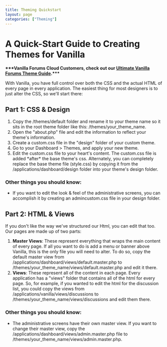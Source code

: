 ```yaml
---
title: Theming Quickstart
layout: page
categories: ["Theming"]
---
```



<h1>A Quick-Start Guide to Creating Themes for Vanilla</h1>
<p><strong>***Vanilla Forums Cloud Customers, check out our <a href="http://blog.vanillaforums.com/help/vanilla-forums-themes/">Ultimate Vanilla Forums Theme Guide</a>.***</strong></p>
<p>With Vanilla, you have full control over both the CSS and the actual HTML of every page in every application. The easiest thing for most designers is to just alter the CSS, so we'll start there:</p>
<h2>Part 1: CSS &amp; Design</h2>
<ol>
<li>Copy the /themes/default folder and rename it to your theme name so it sits in the root theme folder like this: /themes/your_theme_name.</li>
<li>Open the "about.php" file and edit the information to reflect your theme's information.</li>
<li>Create a custom.css file in the "design" folder of your custom theme.</li>
<li>Go to your Dashboard &gt; Themes, and apply your new theme.</li>
<li>Edit the custom.css file to your heart's content. The custom.css file is added *after* the base theme's css. Alternately, you can completely replace the base theme file (style.css) by copying it from the /applications/dashboard/design folder into your theme's design folder.</li>
</ol>
<h3>Other things you should know:</h3>
<ul>
<li>If you want to edit the look &amp; feel of the administrative screens, you can accomplish it by creating an admincustom.css file in your design folder.</li>
</ul>
<h2>Part 2: HTML &amp; Views</h2>
<p>If you don't like the way we've structured our Html, you can edit that too. Our pages are made up of two parts:</p>
<ol>
<li><strong>Master Views</strong>: These represent everything that wraps the main content of every page. If all you want to do is add a menu or banner above Vanilla, this is the only file you will need to alter. To do so, copy the default master view from /applications/dashboard/views/default.master.php to /themes/your_theme_name/views/default.master.php and edit it there.</li>
<li><strong>Views</strong>: These represent all of the content in each page. Every application has a "views" folder that contains all of the html for every page. So, for example, if you wanted to edit the html for the discussion list, you could copy the views from /applications/vanilla/views/discussions to /themes/your_theme_name/views/discussions and edit them there.</li>
</ol>
<h3>Other things you should know:</h3>
<ul>
<li>The administrative screens have their own master view. If you want to change their master view, copy the /applications/dashboard/views/admin.master.php file to /themes/your_theme_name/views/admin.master.php.</li>
</ul>